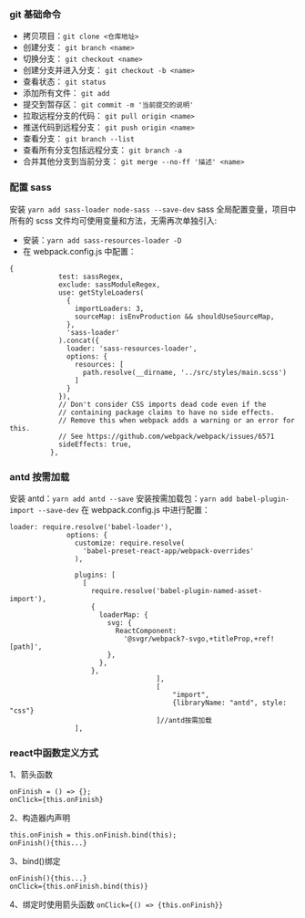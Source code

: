 ### git 基础命令

- 拷贝项目：`git clone <仓库地址>`
- 创建分支： `git branch <name>`
- 切换分支： `git checkout <name>`
- 创建分支并进入分支： `git checkout -b <name>`
- 查看状态： `git status`
- 添加所有文件： `git add`
- 提交到暂存区： `git commit -m '当前提交的说明'`
- 拉取远程分支的代码： `git pull origin <name>`
- 推送代码到远程分支： `git push origin <name>`
- 查看分支： `git branch --list`
- 查看所有分支包括远程分支： `git branch -a`
- 合并其他分支到当前分支： `git merge --no-ff '描述' <name>`

### 配置 sass

安装 `yarn add sass-loader node-sass --save-dev`
sass 全局配置变量，项目中所有的 scss 文件均可使用变量和方法，无需再次单独引入:

- 安装：`yarn add sass-resources-loader -D`
- 在 webpack.config.js 中配置：

```
{
            test: sassRegex,
            exclude: sassModuleRegex,
            use: getStyleLoaders(
              {
                importLoaders: 3,
                sourceMap: isEnvProduction && shouldUseSourceMap,
              },
              'sass-loader'
            ).concat({
              loader: 'sass-resources-loader',
              options: {
                resources: [
                  path.resolve(__dirname, '../src/styles/main.scss')
                ]
              }
            }),
            // Don't consider CSS imports dead code even if the
            // containing package claims to have no side effects.
            // Remove this when webpack adds a warning or an error for this.
            // See https://github.com/webpack/webpack/issues/6571
            sideEffects: true,
          },
```

### antd 按需加载

安装 antd：`yarn add antd --save`
安装按需加载包：`yarn add babel-plugin-import --save-dev`
在 webpack.config.js 中进行配置：

```
loader: require.resolve('babel-loader'),
              options: {
                customize: require.resolve(
                  'babel-preset-react-app/webpack-overrides'
                ),

                plugins: [
                  [
                    require.resolve('babel-plugin-named-asset-import'),
                    {
                      loaderMap: {
                        svg: {
                          ReactComponent:
                            '@svgr/webpack?-svgo,+titleProp,+ref![path]',
                        },
                      },
                    },
									],
									[
										"import",
										{libraryName: "antd", style: "css"}
									]//antd按需加载
                ],
```
### react中函数定义方式
1、箭头函数
```
onFinish = () => {};
onClick={this.onFinish}
```
2、构造器内声明
```
this.onFinish = this.onFinish.bind(this);
onFinish(){this...}
```
3、bind()绑定
```
onFinish(){this...}
onClick={this.onFinish.bind(this)}
```
4、绑定时使用箭头函数
`onClick={() => {this.onFinish}}`
